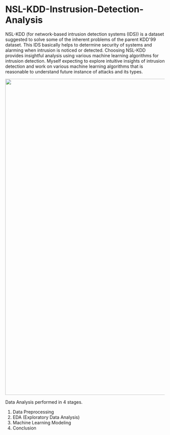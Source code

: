 # NSL-KDD-Instrusion-Detection-Analysis
NSL-KDD (for network-based intrusion detection systems (IDS)) is a dataset suggested to solve some of the inherent problems of the parent KDD'99 dataset. This IDS basically helps to determine security of systems and alarming when intrusion is noticed or detected. Choosing NSL-KDD provides insightful analysis using various machine learning algorithms for intrusion detection. Myself expecting to explore intuitive insights of intrusion detection and work on various machine learning algorithms that is reasonable to understand future instance of attacks and its types.

<img align = "center" width= "1000" src = "https://cdn.sketchbubble.com/pub/media/catalog/product/optimized1/8/f/8fc687d53e8cadebc099f6a79f456550c5109b9c344dd65d48f58f891f8b4788/intrusion-detection-system-mc-slide1_1.png">

Data Analysis performed in 4 stages.

1. Data Preprocessing
2. EDA (Exploratory Data Analysis)
3. Machine Learning Modeling
4. Conclusion
